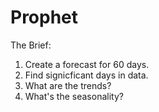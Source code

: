 # Prophet

The Brief:

1. Create a forecast for 60 days.
2. Find signicficant days in data.
3. What are the trends?
4. What's the seasonality?
